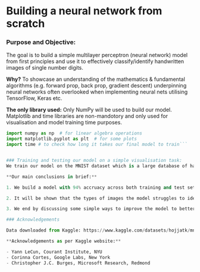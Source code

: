 # Building a neural network from scratch

### Purpose and Objective:
The goal is to build a simple multilayer perceptron (neural network) model from first principles and use it to effectively classify/identify handwritten images of single number digits.

**Why?** To showcase an understanding of the mathematics & fundamental algorithms (e.g. forward prop, back prop, gradient descent) underpinning neural networks often overlooked when implementing neural nets utilising TensorFlow, Keras etc.

**The only library used:**
Only NumPy will be used to build our model. Matplotlib and time libraries are non-mandotory and only used for visualisation and model training time purposes.

```python
import numpy as np  # for linear algebra operations
import matplotlib.pyplot as plt  # for some plots
import time # to check how long it takes our final model to train```


### Training and testing our model on a simple visualisation task:
We train our model on the MNIST dataset which is a large database of handwritten digits that is often used for training image processing models. The train our model to effectively learn to recognise the digits 0 through to 9.

**Our main conclusions in brief:**

1. We build a model with 94% accruacy across both training and test sets. This suggests good stability and showcases the ability of neural nets to learn effectively with limited computational power and model complexity.

2. It will be shown that the types of images the model struggles to identify are ambigious and with "poor handwritting". 

3. We end by discussing some simple ways to improve the model to better handle these more difficult cases.

### Acknowledgements

Data downloaded from Kaggle: https://www.kaggle.com/datasets/hojjatk/mnist-dataset

**Acknowledgements as per Kaggle website:**

- Yann LeCun, Courant Institute, NYU
- Corinna Cortes, Google Labs, New York
- Christopher J.C. Burges, Microsoft Research, Redmond
